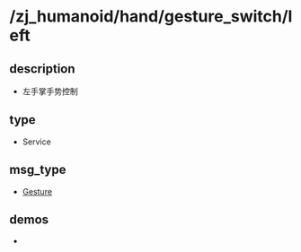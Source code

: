 # /zj_humanoid/hand/gesture_switch/left

## description
- 左手掌手势控制

## type
- Service

## msg_type
- [Gesture](../../../../../zj_humanoid_types.md#Gesture)

## demos
- 

